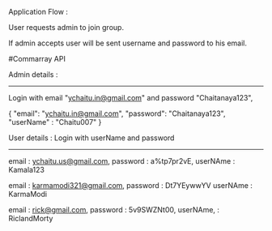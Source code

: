 Application Flow :

User requests admin to join group.

If admin accepts user will be sent username and password to his email.

#Commarray API

Admin details :
___________________

Login with email "ychaitu.in@gmail.com" and password "Chaitanaya123",

{
    "email": "ychaitu.in@gmail.com",
    "password": "Chaitanaya123",
    "userName" : "Chaitu007"
}

User details : Login with userName and password
_______________

email : ychaitu.us@gmail.com,  password : a%tp7pr2vE, userNAme : Kamala123

email : karmamodi321@gmail.com,  password : Dt7YEywwYV userNAme : KarmaModi

email : rick@gmail.com, password : 5v9SWZNt00, userNAme, : RiclandMorty